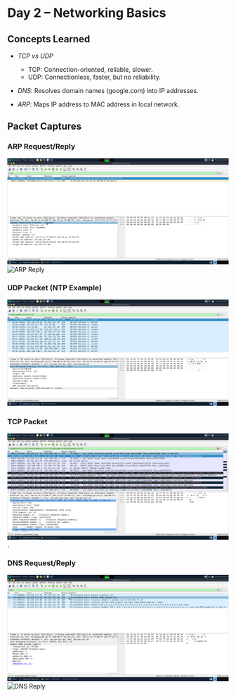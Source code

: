 # Day 2 – Networking Basics

## Concepts Learned
- *TCP vs UDP*  
  - TCP: Connection-oriented, reliable, slower.  
  - UDP: Connectionless, faster, but no reliability.  

- *DNS*: Resolves domain names (google.com) into IP addresses.  
- *ARP*: Maps IP address to MAC address in local network.  

## Packet Captures
### ARP Request/Reply
![ARP Request](packetcapture-2/arp-request.png)  
![ARP Reply](packetcapture-2/arp-reply.png)  

### UDP Packet (NTP Example)
![UDP Packet](packetcapture-2/udp.png)

### TCP Packet
![TCP Packet](packetcapture-2/tcp.png).

### DNS Request/Reply
![DNS Request](packetcapture-2/dns-request.png)  
![DNS Reply](packetcapture-2/dns-reply.png)  
